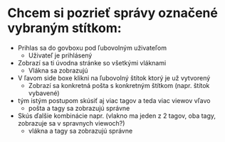 # Chcem si pozrieť správy označené vybraným stítkom:
- Prihlas sa do govboxu pod ľubovolným uživateľom
  - Uživateľ je prihlásený
- Zobrazí sa ti úvodna stránke so všetkými vláknami
  - Vlákna sa zobrazujú
- V ľavom side boxe klikni na ľubovolný štítok ktorý je už vytvorený
  - Zobrazí sa konkretná pošta s konkretným štítkom (napr. štítok vybavené)
- tým istým postupom skúsiť aj viac tagov a teda viac viewov vľavo 
  - pošta a tagy sa zobrazujú správne
- Skús ďalšie kombinácie napr. (vlakno ma jeden z 2 tagov, oba tagy, zobrazuje sa v spravnych viewoch?)
  - vlákna a tagy sa zobrazujú správne